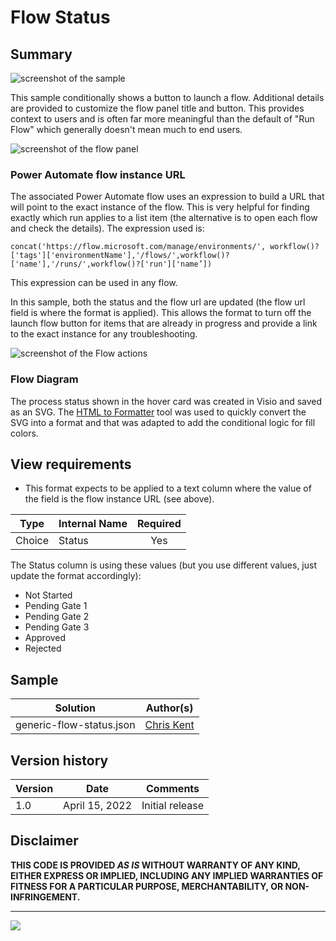 # Flow Status

## Summary

![screenshot of the sample](./assets/screenshot.png)

This sample conditionally shows a button to launch a flow. Additional details are provided to customize the flow panel title and button. This provides context to users and is often far more meaningful than the default of "Run Flow" which generally doesn't mean much to end users.

![screenshot of the flow panel](./assets/screenshotCustomFlowPanel.png)

### Power Automate flow instance URL

The associated Power Automate flow uses an expression to build a URL that will point to the exact instance of the flow. This is very helpful for finding exactly which run applies to a list item (the alternative is to open each flow and check the details). The expression used is:

```
concat('https://flow.microsoft.com/manage/environments/', workflow()?['tags']['environmentName'],'/flows/',workflow()?['name'],'/runs/',workflow()?['run']['name’])
```

This expression can be used in any flow.

In this sample, both the status and the flow url are updated (the flow url field is where the format is applied). This allows the format to turn off the launch flow button for items that are already in progress and provide a link to the exact instance for any troubleshooting.

![screenshot of the Flow actions](./assets/screenshotFlowURL.png)

### Flow Diagram

The process status shown in the hover card was created in Visio and saved as an SVG. The [HTML to Formatter](https://pnp.github.io/List-Formatting/tools/html-formatter-generator/) tool was used to quickly convert the SVG into a format and that was adapted to add the conditional logic for fill colors.

## View requirements
- This format expects to be applied to a text column where the value of the field is the flow instance URL (see above).

|Type|Internal Name|Required|
|---|---|:---:|
|Choice|Status|Yes|

The Status column is using these values (but you use different values, just update the format accordingly):
- Not Started
- Pending Gate 1
- Pending Gate 2
- Pending Gate 3
- Approved
- Rejected

## Sample

Solution|Author(s)
--------|---------
generic-flow-status.json | [Chris Kent](https://github.com/thechriskent)

## Version history

Version|Date|Comments
-------|----|--------
1.0|April 15, 2022|Initial release

## Disclaimer
**THIS CODE IS PROVIDED *AS IS* WITHOUT WARRANTY OF ANY KIND, EITHER EXPRESS OR IMPLIED, INCLUDING ANY IMPLIED WARRANTIES OF FITNESS FOR A PARTICULAR PURPOSE, MERCHANTABILITY, OR NON-INFRINGEMENT.**

---


<img src="https://pnptelemetry.azurewebsites.net/list-formatting/column-samples/generic-flow-status" />
